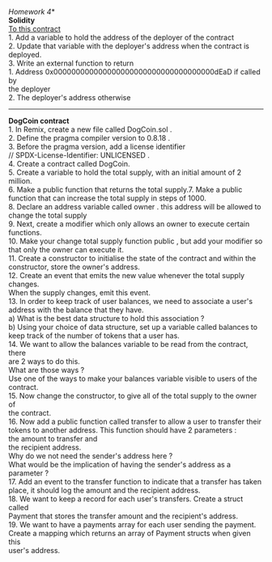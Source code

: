 *Homework 4**  
**Solidity**  
[To this contract](https://gist.github.com/extropyCoder/77487267da199320fb9c852cfde70fb1)  
1\. Add a variable to hold the address of the deployer of the contract  
2\. Update that variable with the deployer's address when the contract is  
deployed.  
3\. Write an external function to return  
1\. Address 0x000000000000000000000000000000000000dEaD if called by  
the deployer  
2\. The deployer's address otherwise

---

**DogCoin contract**  
1\. In Remix, create a new file called DogCoin.sol .  
2\. Define the pragma compiler version to 0.8.18 .  
3\. Before the pragma version, add a license identifier  
// SPDX-License-Identifier: UNLICENSED .  
4\. Create a contract called DogCoin.  
5\. Create a variable to hold the total supply, with an initial amount of 2 million.  
6\. Make a public function that returns the total supply.7. Make a public function that can increase the total supply in steps of 1000.  
8\. Declare an address variable called owner . this address will be allowed to  
change the total supply  
9\. Next, create a modifier which only allows an owner to execute certain  
functions.  
10\. Make your change total supply function public , but add your modifier so  
that only the owner can execute it.  
11\. Create a constructor to initialise the state of the contract and within the  
constructor, store the owner's address.  
12\. Create an event that emits the new value whenever the total supply changes.  
When the supply changes, emit this event.  
13\. In order to keep track of user balances, we need to associate a user's  
address with the balance that they have.  
a) What is the best data structure to hold this association ?  
b) Using your choice of data structure, set up a variable called balances to  
keep track of the number of tokens that a user has.  
14\. We want to allow the balances variable to be read from the contract, there  
are 2 ways to do this.  
What are those ways ?  
Use one of the ways to make your balances variable visible to users of the  
contract.  
15\. Now change the constructor, to give all of the total supply to the owner of  
the contract.  
16\. Now add a public function called transfer to allow a user to transfer their  
tokens to another address. This function should have 2 parameters :  
the amount to transfer and  
the recipient address.  
Why do we not need the sender's address here ?  
What would be the implication of having the sender's address as a parameter ?  
17\. Add an event to the transfer function to indicate that a transfer has taken  
place, it should log the amount and the recipient address.  
18\. We want to keep a record for each user's transfers. Create a struct called  
Payment that stores the transfer amount and the recipient's address.  
19\. We want to have a payments array for each user sending the payment.  
Create a mapping which returns an array of Payment structs when given this  
user's address.
